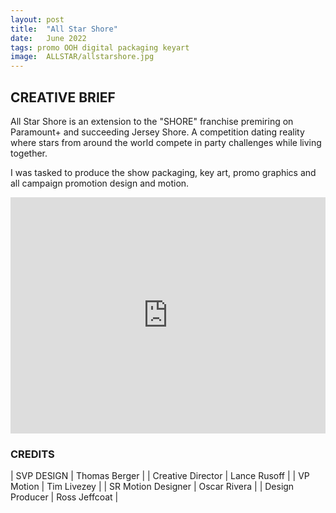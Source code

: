 ```yaml
---
layout: post
title:  "All Star Shore"
date:   June 2022
tags: promo OOH digital packaging keyart
image:	ALLSTAR/allstarshore.jpg	
---
```


## CREATIVE BRIEF

All Star Shore is an extension to the "SHORE" franchise premiring on Paramount+ and succeeding Jersey Shore.  A competition dating reality where stars from around the world compete in party challenges while living together.

I was tasked to produce the show packaging, key art, promo graphics and all campaign promotion design and motion.

<div style="padding:75% 0 0 0;position:relative;"><iframe src="https://player.vimeo.com/video/872189382?title=0&byline=0&portrait=0" style="position:absolute;top:0;left:0;width:100%;height:100%;" frameborder="0" allow="autoplay; fullscreen" allowfullscreen></iframe></div><script src="https://player.vimeo.com/api/player.js"></script>

### CREDITS

| SVP DESIGN | Thomas Berger |
| Creative Director | Lance Rusoff |
| VP Motion | Tim Livezey |
| SR Motion Designer | Oscar Rivera |
| Design Producer | Ross Jeffcoat |